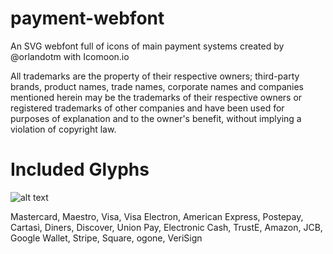 payment-webfont
===============

An SVG webfont full of icons of main payment systems created by @orlandotm with Icomoon.io

All trademarks are the property of their respective owners; third-party brands, product names, trade names, corporate names and companies mentioned herein may be the trademarks of their respective owners or registered trademarks of other companies and have been used for purposes of explanation and to the owner's benefit, without implying a violation of copyright law.

Included Glyphs
===============

![alt text](https://github.com/orlandotm/payment-webfont/master/preview.jpg "Included Glyphs")

Mastercard, Maestro, Visa, Visa Electron, American Express, Postepay, Cartasì, Diners, Discover, Union Pay, Electronic Cash, TrustE, Amazon, JCB, Google Wallet, Stripe, Square, ogone, VeriSign

